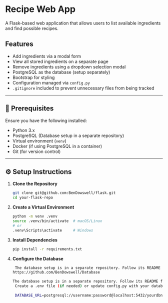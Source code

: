 # Recipe Web App

A Flask-based web application that allows users to list available ingredients and find possible recipes.

## Features
- Add ingredients via a modal form
- View all stored ingredients on a separate page
- Remove ingredients using a dropdown selection modal
- PostgreSQL as the database (setup separately)
- Bootstrap for styling
- Configuration managed via `config.py`
- `.gitignore` included to prevent unnecessary files from being tracked

---

## 📌 Prerequisites

Ensure you have the following installed:
- Python 3.x
- PostgreSQL (Database setup in a separate repository)
- Virtual environment (`venv`)
- Docker (if using PostgreSQL in a container)
- Git (for version control)

---

## ⚙️ Setup Instructions

1. **Clone the Repository**
   ```sh
   git clone git@github.com:BenDowswell/flask.git
   cd your-flask-repo

2. **Create a Virtual Environment**
    ```sh
    python -m venv .venv
    source .venv/bin/activate  # macOS/Linux
    # or
    .venv\Scripts\activate     # Windows

3. **Install Dependencies**
   ```sh
   pip install -r requirements.txt


4. **Configure the Database**
   ```sh
    The database setup is in a separate repository. Follow its README for setting up PostgreSQL.    
   https://github.com/BenDowswell/Database

   The database setup is in a separate repository. Follow its README for setting up PostgreSQ
    Create a .env file (if needed) or update config.py with your database credentials:
    
    DATABASE_URL=postgresql://username:password@localhost:5432/yourdbname
